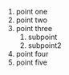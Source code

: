 1. point one
2. point two
3. point three
   1. subpoint 
   2. subpoint2
4. point four
5. point five
